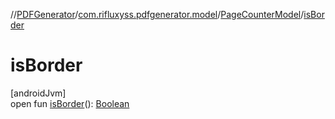 //[PDFGenerator](../../../index.md)/[com.rifluxyss.pdfgenerator.model](../index.md)/[PageCounterModel](index.md)/[isBorder](is-border.md)

# isBorder

[androidJvm]\
open fun [isBorder](is-border.md)(): [Boolean](https://kotlinlang.org/api/latest/jvm/stdlib/kotlin/-boolean/index.html)
